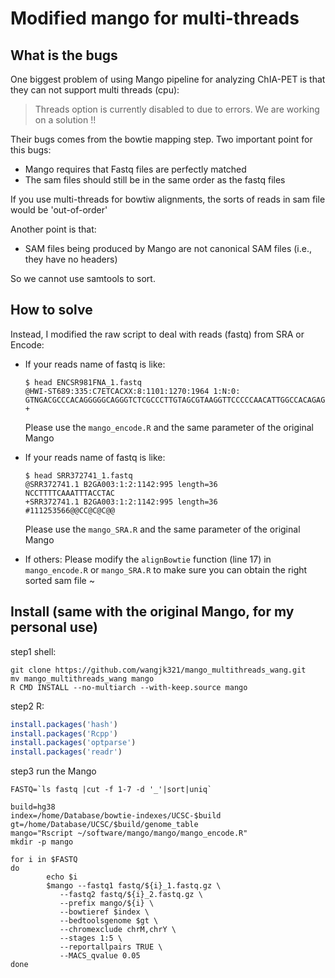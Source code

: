 # Modified mango for multi-threads

## What is the bugs

One biggest problem of using Mango pipeline for analyzing ChIA-PET is that they can not support multi threads (cpu):
> Threads option is currently disabled to due to errors. We are working on a solution !!

Their bugs comes from the bowtie mapping step. Two important point for this bugs:
- Mango requires that Fastq files are perfectly matched
- The sam files should still be in the same order as the fastq files

If you use multi-threads for bowtiw alignments, the sorts of reads in sam file would be 'out-of-order'

Another point is that:
- SAM files being produced by Mango are not canonical SAM files (i.e., they have no headers)

So we cannot use samtools to sort.

## How to solve

Instead, I modified the raw script to deal with reads (fastq) from SRA or Encode:
- If your reads name of fastq is like:
  ``` shell
  $ head ENCSR981FNA_1.fastq
  @HWI-ST689:335:C7ETCACXX:8:1101:1270:1964 1:N:0:
  GTNGACGCCCACAGGGGGCAGGGTCTCGCCCTTGTAGCGTAAGGTTCCCCCAACATTGGCCACAGAGCCGTTGATGACGACAGCAGTTGGATAAGATATCG
  +
  ```
  Please use the `mango_encode.R` and the same parameter of the original Mango
  
- If your reads name of fastq is like:
  ``` shell
  $ head SRR372741_1.fastq
  @SRR372741.1 B2GA003:1:2:1142:995 length=36
  NCCTTTTCAAATTTACCTAC
  +SRR372741.1 B2GA003:1:2:1142:995 length=36
  #111253566@@CC@C@C@@
  ```
   Please use the `mango_SRA.R` and the same parameter of the original Mango
   
- If others:
  Please modify the `alignBowtie` function (line 17) in `mango_encode.R` or `mango_SRA.R` to make sure you can obtain the right sorted sam file ~

## Install (same with the original Mango, for my personal use)

step1 shell:
``` shell
git clone https://github.com/wangjk321/mango_multithreads_wang.git
mv mango_multithreads_wang mango
R CMD INSTALL --no-multiarch --with-keep.source mango
```

step2 R:
``` R
install.packages('hash')
install.packages('Rcpp')
install.packages('optparse')
install.packages('readr')
```

step3 run the Mango
``` shell
FASTQ=`ls fastq |cut -f 1-7 -d '_'|sort|uniq`

build=hg38
index=/home/Database/bowtie-indexes/UCSC-$build
gt=/home/Database/UCSC/$build/genome_table
mango="Rscript ~/software/mango/mango/mango_encode.R"
mkdir -p mango

for i in $FASTQ
do
        echo $i
        $mango --fastq1 fastq/${i}_1.fastq.gz \
           --fastq2 fastq/${i}_2.fastq.gz \
           --prefix mango/${i} \
           --bowtieref $index \
           --bedtoolsgenome $gt \
           --chromexclude chrM,chrY \
           --stages 1:5 \
           --reportallpairs TRUE \
           --MACS_qvalue 0.05
done
```
